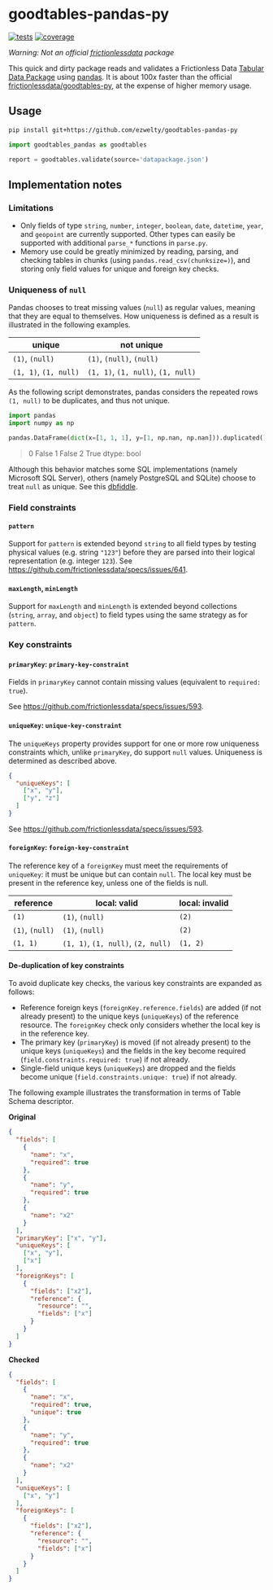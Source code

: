 # goodtables-pandas-py
[![tests](https://github.com/ezwelty/goodtables-pandas-py/workflows/tests/badge.svg)](https://github.com/ezwelty/goodtables-pandas-py/actions?workflow=tests)
[![coverage](https://codecov.io/gh/ezwelty/goodtables-pandas-py/branch/master/graph/badge.svg)](https://codecov.io/gh/ezwelty/goodtables-pandas-py)

_Warning: Not an official [frictionlessdata](https://github.com/frictionlessdata) package_

This quick and dirty package reads and validates a Frictionless Data [Tabular Data Package](https://frictionlessdata.io/specs/tabular-data-package/) using [pandas](https://github.com/pandas-dev/pandas). It is about 100x faster than the official [frictionlessdata/goodtables-py](https://github.com/frictionlessdata/goodtables-py), at the expense of higher memory usage.

## Usage

```bash
pip install git+https://github.com/ezwelty/goodtables-pandas-py
```

```python
import goodtables_pandas as goodtables

report = goodtables.validate(source='datapackage.json')
```

## Implementation notes

### Limitations

- Only fields of type `string`, `number`, `integer`, `boolean`, `date`, `datetime`, `year`, and `geopoint` are currently supported. Other types can easily be supported with additional `parse_*` functions in `parse.py`.
- Memory use could be greatly minimized by reading, parsing, and checking tables in chunks (using `pandas.read_csv(chunksize=)`), and storing only field values for unique and foreign key checks.

### Uniqueness of `null`

Pandas chooses to treat missing values (`null`) as regular values, meaning that they are equal to themselves. How uniqueness is defined as a result is illustrated in the following examples.

| unique | not unique |
| --- | --- |
| `(1)`, `(null)` | `(1)`, `(null)`, `(null)` |
| `(1, 1)`, `(1, null)` | `(1, 1)`, `(1, null)`, `(1, null)` |

As the following script demonstrates, pandas considers the repeated rows `(1, null)` to be duplicates, and thus not unique.

```python
import pandas
import numpy as np

pandas.DataFrame(dict(x=[1, 1, 1], y=[1, np.nan, np.nan])).duplicated()
```

> 0 False
1 False
2 True
dtype: bool

Although this behavior matches some SQL implementations (namely Microsoft SQL Server), others (namely PostgreSQL and SQLite) choose to treat `null` as unique. See this [dbfiddle](https://dbfiddle.uk/?rdbms=postgres_12&fiddle=8b23d68d139a715e003fe4b012e43e6a).

### Field constraints

#### `pattern`

Support for `pattern` is extended beyond `string` to all field types by testing physical values (e.g. string `"123"`) before they are parsed into their logical representation (e.g. integer `123`). See https://github.com/frictionlessdata/specs/issues/641.

#### `maxLength`, `minLength`

Support for `maxLength` and `minLength` is extended beyond collections (`string`, `array`, and `object`) to field types using the same strategy as for `pattern`.

### Key constraints

#### `primaryKey`: `primary-key-constraint`

Fields in `primaryKey` cannot contain missing values (equivalent to `required: true`).

See https://github.com/frictionlessdata/specs/issues/593.

#### `uniqueKey`: `unique-key-constraint`

The `uniqueKeys` property provides support for one or more row uniqueness
constraints which, unlike `primaryKey`, do support `null` values. Uniqueness is determined as described above.

```json
{
  "uniqueKeys": [
    ["x", "y"],
    ["y", "z"]
  ]
}
```

See https://github.com/frictionlessdata/specs/issues/593.

#### `foreignKey`: `foreign-key-constraint`

The reference key of a `foreignKey` must meet the requirements of `uniqueKey`: it must be unique but can contain `null`. The local key must be present in the reference key, unless one of the fields is null.

| reference | local: valid | local: invalid |
| --- | --- | --- |
| `(1)` | `(1)`, `(null)` | `(2)` |
| `(1)`, `(null)` | `(1)`, `(null)` | `(2)` |
| `(1, 1)` | `(1, 1)`, `(1, null)`, `(2, null)` | `(1, 2)`

#### De-duplication of key constraints

To avoid duplicate key checks, the various key constraints are expanded as follows:

- Reference foreign keys (`foreignKey.reference.fields`) are added (if not already present) to the unique keys (`uniqueKeys`) of the reference resource. The `foreignKey` check only considers whether the local key is in the reference key.
- The primary key (`primaryKey`) is moved (if not already present) to the unique keys (`uniqueKeys`) and the fields in the key become required (`field.constraints.required: true`) if not already.
- Single-field unique keys (`uniqueKeys`) are dropped and the fields become unique (`field.constraints.unique: true`) if not already.

The following example illustrates the transformation in terms of Table Schema descriptor.

**Original**

```json
{
  "fields": [
    {
      "name": "x",
      "required": true
    },
    {
      "name": "y",
      "required": true
    },
    {
      "name": "x2"
    }
  ],
  "primaryKey": ["x", "y"],
  "uniqueKeys": [
    ["x", "y"],
    ["x"]
  ],
  "foreignKeys": [
    {
      "fields": ["x2"],
      "reference": {
        "resource": "",
        "fields": ["x"]
      }
    }
  ]
}
```

**Checked**

```json
{
  "fields": [
    {
      "name": "x",
      "required": true,
      "unique": true
    },
    {
      "name": "y",
      "required": true
    },
    {
      "name": "x2"
    }
  ],
  "uniqueKeys": [
    ["x", "y"]
  ],
  "foreignKeys": [
    {
      "fields": ["x2"],
      "reference": {
        "resource": "",
        "fields": ["x"]
      }
    }
  ]
}
```
